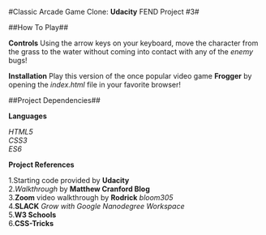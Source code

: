 #Classic Arcade Game Clone: **Udacity** FEND Project #3#

##How To Play##

**Controls**
 Using the arrow keys on your keyboard, move the character from the grass to the water without coming into contact
 with any of the _enemy_ bugs!  
 
 **Installation**
Play this version of the once popular video game **Frogger** by opening the _index.html_ file in your favorite browser!

##Project Dependencies##

**Languages**

_HTML5_  
_CSS3_  
_ES6_

**Project References**

1.Starting code provided by **Udacity**  
2._Walkthrough_ by **Matthew Cranford Blog**  
3.**Zoom** video walkthrough by **Rodrick** _bloom305_  
4.**SLACK** _Grow with Google Nanodegree Workspace_  
5.**W3 Schools**  
6.**CSS-Tricks**
